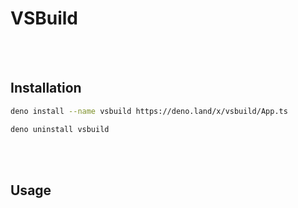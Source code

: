 
# VSBuild


<br>
<br>

## Installation

```sh
deno install --name vsbuild https://deno.land/x/vsbuild/App.ts
```

```sh
deno uninstall vsbuild
```

<br>
<br>

## Usage




<br>


